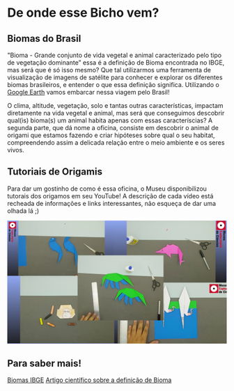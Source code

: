 # De onde esse Bicho vem?

## Biomas do Brasil

"Bioma - Grande conjunto de vida vegetal e animal caracterizado pelo tipo de vegetação dominante” essa é a definição de Bioma encontrada no IBGE, mas será que é só isso mesmo? Que tal utilizarmos uma ferramenta de visualização de imagens de satélite para conhecer e explorar os diferentes biomas brasileiros, e entender o que essa definição significa. Utilizando o [Google Earth](https://earth.google.com/) vamos embarcar nessa viagem pelo Brasil!

O clima, altitude, vegetação, solo e tantas outras características, impactam diretamente na vida vegetal e animal, mas será que conseguimos descobrir qual(is) bioma(s) um animal habita apenas com essas caracteríscias? A segunda parte, que dá nome a oficina, consiste em descobrir o animal de origami que estamos fazendo e criar hipóteses sobre qual o seu habitat, compreendendo assim a delicada relação entre o meio ambiente e os seres vivos. 

## Tutoriais de Origamis

Para dar um gostinho de como é essa oficina, o Museu disponibilizou tutorais dos origamos em seu YouTube! A descrição de cada vídeo está recheada de informações e links interessantes, não esqueça de dar uma olhada lá ;)

[![Playlist de Vídeos](videos.png)](https://youtube.com/playlist?list=PL7FkgJrOVo2bBwugblsqzjxyxkubx507Q)

## Para saber mais!
[Biomas IBGE](https://geoftp.ibge.gov.br/informacoes_ambientais/estudos_ambientais/biomas/documentos/Sintese_Descricao_Biomas.pdf)
[Artigo científico sobre a definição de Bioma](https://www.scielo.br/scielo.php?script=sci_arttext&pid=S0102-33062006000100002)
